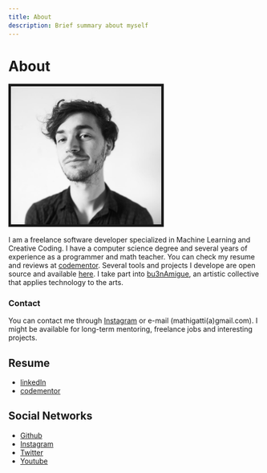 ```yaml
---
title: About
description: Brief summary about myself
---
```


# About

<img src="mathigatti-photo.jpg" width="300px" alt="Mathias Gatti" border="5">


I am a freelance software developer specialized in Machine Learning and Creative Coding. I have a computer science degree and several years of experience as a programmer and math teacher. You can check my resume and reviews at [codementor](https://www.codementor.io/mathiasgatti). Several tools and projects I develope are open source and available [here](https://github.com/mathigatti). I take part into [bu3nAmigue](https://bu3namigue.github.io/), an artistic collective that applies technology to the arts.

### Contact

You can contact me through [Instagram](https://instagram.com/mathigatti) or e-mail (mathigatti(a)gmail.com). I might be available for long-term mentoring, freelance jobs and interesting projects.

## Resume

- <a href="https://www.linkedin.com/in/mathias-gatti-a607945b/">linkedIn</a>
- <a href="https://www.codementor.io/mathiasgatti">codementor</a>

## Social Networks

- [Github](https://github.com/mathigatti)
- [Instagram](https://instagram.com/mathigatti)
- [Twitter](https://twitter.com/mathigatti)
- [Youtube](https://youtube.com/mathigatti)


